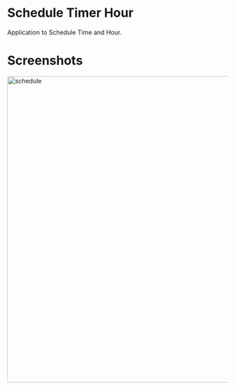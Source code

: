 # Schedule Timer Hour

Application to Schedule Time and Hour.

# Screenshots

<img height="700" src="https://uploaddeimagens.com.br/images/002/829/522/original/Screenshot_1597414677.png?1597414732" alt="schedule" />